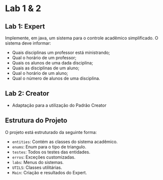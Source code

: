 # Lab 1 & 2

## Lab 1: Expert

Implemente, em java, um sistema para o controle acadêmico simplificado. O
sistema deve informar:

- Quais disciplinas um professor está ministrando;
- Qual o horário de um professor;
- Quais os alunos de uma dada disciplina;
- Quais as disciplinas de um aluno;
- Qual o horário de um aluno;
- Qual o número de alunos de uma disciplina.


## Lab 2: Creator   

- Adaptação  para a utilização do Padrão Creator

## Estrutura do Projeto

O projeto está estruturado da seguinte forma:

- `entities`: Contém as classes do sistema acadêmico.
- `enums`: Enum para o tipo de triangulo.
- `testes`: Todos os testes das entidades.
- `erros`: Exceções customizadas.
- `labs`: Menus do sistemas.
- `UTILS`: Classes utilitárias.
- `Main`: Criação e resultados do Expert.